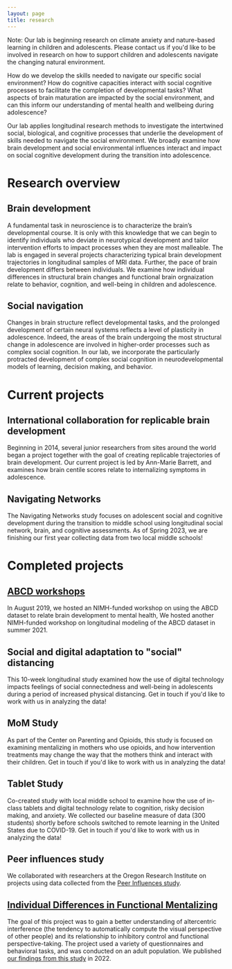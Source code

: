 ```yaml
---
layout: page
title: research
---
```


Note: Our lab is beginning research on climate anxiety and nature-based learning in children and adolescents. Please contact us if you'd like to be involved in research on how to support children and adolescents navigate the changing natural environment.

How do we develop the skills needed to navigate our specific social environment? How do cognitive capacities interact with social cognitive processes to facilitate the completion of developmental tasks? What aspects of brain maturation are impacted by the social environment, and can this inform our understanding of mental health and wellbeing during adolescence?

Our lab applies longitudinal research methods to investigate the intertwined social, biological, and cognitive processes that underlie the development of skills needed to navigate the social environment. We broadly examine how brain development and social environmental influences interact and impact on social cognitive development during the transition into adolescence. 


Research overview
===============

Brain development 
----------
A fundamental task in neuroscience is to characterize the brain’s developmental course. It is only with this knowledge that we can begin to identify individuals who deviate in neurotypical development and tailor intervention efforts to impact processes when they are most malleable. The lab is engaged in several projects characterizing typical brain development trajectories in longitudinal samples of MRI data. Further, the pace of brain development differs between individuals. We examine how individual differences in structural brain changes and functional brain orgnaization relate to behavior, cognition, and well-being in children and adolescence.

Social navigation
----------
Changes in brain structure reflect developmental tasks, and the prolonged development of certain neural systems reflects a level of plasticity in adolescence. Indeed, the areas of the brain undergoing the most structural change in adolescence are involved in higher-order processes such as complex social cognition. In our lab, we incorporate the particularly protracted development of complex social cognition in neurodevelopmental models of learning, decision making, and behavior.

Current projects
===============

International collaboration for replicable brain development
----------
Beginning in 2014, several junior researchers from sites around the world began a project together with the goal of creating replicable trajectories of brain development. Our current project is led by Ann-Marie Barrett, and examines how brain centile scores relate to internalizing symptoms in adolescence.

Navigating Networks
----------
The Navigating Networks study focuses on adolescent social and cognitive development during the transition to middle school using longitudinal social network, brain, and cognitive assessments. As of Spring 2023, we are finishing our first year collecting data from two local middle schools!

Completed projects
===============

[ABCD workshops](https://abcdworkshop.github.io/)
----------
In August 2019, we hosted an NIMH-funded workshop on using the ABCD dataset to relate brain development to mental health, We hosted another NIMH-funded workshop on longitudinal modeling of the ABCD dataset in summer 2021.

Social and digital adaptation to "social" distancing
----------
This 10-week longitudinal study examined how the use of digital technology impacts feelings of social connectedness and well-being in adolescents during a period of increased physical distancing. Get in touch if you'd like to work with us in analyzing the data!

MoM Study
----------
As part of the Center on Parenting and Opioids, this study is focused on examining mentalizing in mothers who use opioids, and how intervention treatments may change the way that the mothers think and interact with their children. Get in touch if you'd like to work with us in analyzing the data!

Tablet Study
----------
Co-created study with local middle school to examine how the use of in-class tablets and digital technology relate to cognition, risky decision making, and anxiety. We collected our baseline measure of data (300 students) shortly before schools switched to remote learning in the United States due to COVID-19. Get in touch if you'd like to work with us in analyzing the data!

Peer influences study
----------
We collaborated with researchers at the Oregon Research Institute on projects using data collected from the [Peer Influences study](https://grantome.com/grant/NIH/R01-DA034062-01A1). 

[Individual Differences in Functional Mentalizing](https://online.ucpress.edu/collabra/article/8/1/37602/192147/Individual-Differences-in-Mentalizing-Tendencies)
----------
The goal of this project was to gain a better understanding of altercentric interference (the tendency to automatically compute the visual perspective of other people) and its relationship to inhibitory control and functional perspective-taking. The project used a variety of questionnaires and behavioral tasks, and was conducted on an adult population. We published [our findings from this study](https://online.ucpress.edu/collabra/article/8/1/37602/192147/Individual-Differences-in-Mentalizing-Tendencies) in 2022.
